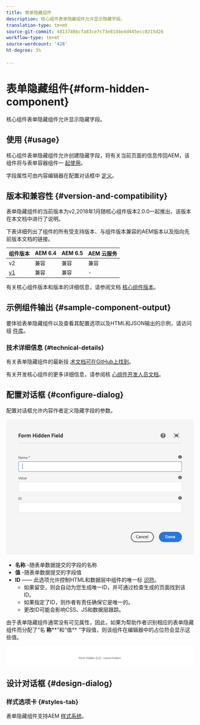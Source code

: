 ```yaml
---
title: 表单隐藏组件
description: 核心组件表单隐藏组件允许显示隐藏字段。
translation-type: tm+mt
source-git-commit: 4813748bcfa83ce7c73e81d4e4d445ecc8215d26
workflow-type: tm+mt
source-wordcount: '428'
ht-degree: 3%

---
```



# 表单隐藏组件{#form-hidden-component}

核心组件表单隐藏组件允许显示隐藏字段。

## 使用 {#usage}

核心组件表单隐藏组件允许创建隐藏字段，将有关当前页面的信息传回AEM，该组件将与表单容器组件一 [起使用](form-container.md)。

字段属性可由内容编辑器在配置对话框中 [定义](form-hidden.md)。

## 版本和兼容性 {#version-and-compatibility}

表单隐藏组件的当前版本为v2,2018年1月随核心组件版本2.0.0一起推出，该版本在本文档中进行了说明。

下表详细列出了组件的所有受支持版本、与组件版本兼容的AEM版本以及指向先前版本文档的链接。

| 组件版本 | AEM 6.4 | AEM 6.5 | AEM 云服务 |
|--- |--- |--- |---|
| v2 | 兼容 | 兼容 | 兼容 |
| [v1](/help/components/v1/form-hidden-v1.md) | 兼容 | 兼容 | - |

有关核心组件版本和版本的详细信息，请参阅文档 [核心组件版本](/help/versions.md)。

## 示例组件输出 {#sample-component-output}

要体验表单隐藏组件以及查看其配置选项以及HTML和JSON输出的示例，请访问组 [件库](https://adobe.com/go/aem_cmp_library_form_hidden)。

### 技术详细信息 {#technical-details}

有关表单隐藏组件的最新技 [术文档可在GitHub上找到](https://adobe.com/go/aem_cmp_tech_form_hidden_v2)。

有关开发核心组件的更多详细信息，请参阅核 [心组件开发人员文档](/help/developing/overview.md)。

## 配置对话框 {#configure-dialog}

配置对话框允许内容作者定义隐藏字段的参数。

![表单隐藏编辑对话框](/help/assets/form-hidden-edit.png)

* **名称** -随表单数据提交的字段的名称
* **值** -随表单数据提交的字段值
* **ID** —— 此选项允许控制HTML和数据层中组件的唯一标 [识符](/help/developing/data-layer/overview.md)。
   * 如果留空，则会自动为您生成唯一ID，并可通过检查生成的页面找到该ID。
   * 如果指定了ID，则作者有责任确保它是唯一的。
   * 更改ID可能会影响CSS、JS和数据层跟踪。

由于表单隐藏组件通常没有可见属性，因此，如果为帮助作者识别相应的表单隐藏组件而分配了“名 **称****”和“值** ”字段值，则该组件在编辑器中的占位符会显示这些值。

![表单隐藏组件示例](/help/assets/form-hidden-example.png)

## 设计对话框 {#design-dialog}

### 样式选项卡 {#styles-tab}

表单隐藏组件支持AEM [样式系统](/help/get-started/authoring.md#component-styling)。

